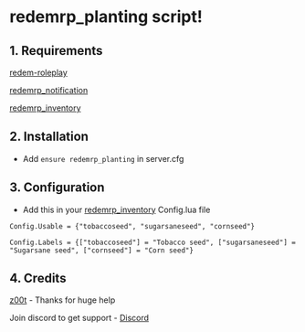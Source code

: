 # redemrp_planting script!

## 1. Requirements

[redem-roleplay](https://github.com/RedEM-RP/redem_roleplay/)

[redemrp_notification](https://github.com/Ktos93/redemrp_notification/)

[redemrp_inventory](https://github.com/RedEM-RP/redemrp_inventory)

## 2. Installation
- Add ```ensure redemrp_planting``` in server.cfg

## 3. Configuration
- Add this in your [redemrp_inventory](https://github.com/RedEM-RP/redemrp_inventory) Config.lua file
```
Config.Usable = {"tobaccoseed", "sugarsaneseed", "cornseed"}

Config.Labels = {["tobaccoseed"] = "Tobacco seed", ["sugarsaneseed"] = "Sugarsane seed", ["cornseed"] = "Corn seed"}
```

## 4. Credits

[z00t](https://github.com/z00t) - Thanks for huge help

Join discord to get support - [Discord](https://discord.gg/FKH4uwb)
